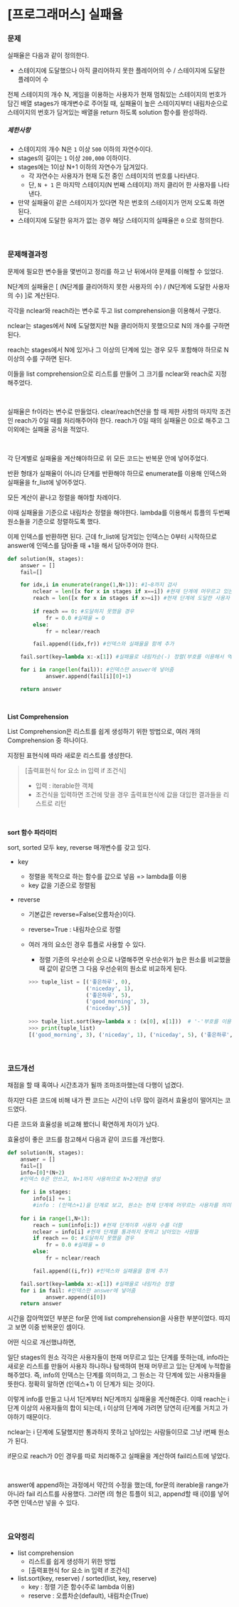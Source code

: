 # [프로그래머스] 실패율

### 문제

실패율은 다음과 같이 정의한다.

- 스테이지에 도달했으나 아직 클리어하지 못한 플레이어의 수 / 스테이지에 도달한 플레이어 수

전체 스테이지의 개수 N, 게임을 이용하는 사용자가 현재 멈춰있는 스테이지의 번호가 담긴 배열 stages가 매개변수로 주어질 때, 실패율이 높은 스테이지부터 내림차순으로 스테이지의 번호가 담겨있는 배열을 return 하도록 solution 함수를 완성하라.

##### 제한사항

- 스테이지의 개수 N은 `1` 이상 `500` 이하의 자연수이다.
- stages의 길이는 `1` 이상 `200,000` 이하이다.
- stages에는 1이상 N+1 이하의 자연수가 담겨있다.
  - 각 자연수는 사용자가 현재 도전 중인 스테이지의 번호를 나타낸다.
  - 단, `N + 1` 은 마지막 스테이지(N 번째 스테이지) 까지 클리어 한 사용자를 나타낸다.
- 만약 실패율이 같은 스테이지가 있다면 작은 번호의 스테이지가 먼저 오도록 하면 된다.
- 스테이지에 도달한 유저가 없는 경우 해당 스테이지의 실패율은 `0` 으로 정의한다.

</br>

### 문제해결과정

문제에 필요한 변수들을 몇번이고 정리를 하고 난 뒤에서야 문제를 이해할 수 있었다.

N단계의 실패율은 [ (N단계를 클리어하지 못한 사용자의 수) / (N단계에 도달한 사용자의 수) ]로 계산된다.

각각을 nclear와 reach라는 변수로 두고 list comprehension을 이용해서 구했다.

nclear는 stages에서 N에 도달했지만 N을 클리어하지 못했으므로 N의 개수를 구하면 된다.

reach는 stages에서 N에 있거나 그 이상의 단계에 있는 경우 모두 포함해야 하므로 N이상의 수를 구하면 된다.

이들을 list comprehension으로 리스트를 만들어 그 크기를 nclear와 reach로 지정해주었다.

</br>

실패율은 fr이라는 변수로 만들었다. clear/reach연산을 할 때 제한 사항의 마지막 조건인 reach가 0일 때를 처리해주어야 한다. reach가 0일 때의 실패율은 0으로 해주고 그 이외에는 실패율 공식을 적었다. 

</br>

각 단계별로 실패율을 계산해야하므로 위 모든 코드는 반복문 안에 넣어주었다. 

반환 형태가 실패율이 아니라 단계를 반환해야 하므로 enumerate를 이용해 인덱스와 실패율을 fr_list에 넣어주었다.

모든 계산이 끝나고 정렬을 해야할 차례이다.

이때 실패율을 기준으로 내림차순 정렬을 해야한다. lambda를 이용해서 튜플의 두번째 원소들을 기준으로 정렬하도록 했다.

이제 인덱스를 반환하면 된다. 근데 fr_list에 담겨있는 인덱스는 0부터 시작하므로 answer에 인덱스를 담아줄 때 +1을 해서 담아주어야 한다.

```python
def solution(N, stages):
    answer = []
    fail=[]

    for idx,i in enumerate(range(1,N+1)): #1~8까지 검사
        nclear = len([x for x in stages if x==i]) #현재 단계에 머무르고 있는 사용자(클리어X)
        reach = len([x for x in stages if x>=i]) #현재 단계에 도달한 사용자
        
        if reach == 0: #도달하지 못했을 경우
            fr = 0.0 #실패율 = 0
        else:
            fr = nclear/reach

        fail.append((idx,fr)) #인덱스와 실패율을 함께 추가

    fail.sort(key=lambda x:-x[1]) #실패율로 내림차순(-) 정렬(부호를 이용해서 역순으로 정렬)

    for i in range(len(fail)): #인덱스만 answer에 넣어줌
            answer.append(fail[i][0]+1)

    return answer
```

</br>

**List Comprehension**

List Comprehension은 리스트를 쉽게 생성하기 위한 방법으로, 여러 개의 Comprehension 중 하나이다. 

지정된 표현식에 따라 새로운 리스트를 생성한다. 

> [출력표현식 for 요소 in 입력 if 조건식]
>
> * 입력 : iterable한 객체
> * 조건식을 입력하면 조건에 맞을 경우 출력표현식에 값을 대입한 결과들을 리스트로 리턴

</br>

**sort 함수 파라미터**

sort, sorted 모두 key, reverse 매개변수를 갖고 있다.

* key

  * 정렬을 목적으로 하는 함수를 값으로 넣음 => lambda를 이용
  * key 값을 기준으로 정렬됨

* reverse 

  * 기본값은 reverse=False(오름차순)이다.

  * reverse=True : 내림차순으로 정렬

  * 여러 개의 요소인 경우 튜플로 사용할 수 있다. 

    *  정렬 기준의 우선순위 순으로 나열해주면 우선순위가 높은 원소를 비교했을 때 값이 같으면 그 다음 우선순위의 원소로 비교하게 된다.

    ```python
    >>> tuple_list = [('좋은하루', 0),
        	          ('niceday', 1), 
        	          ('좋은하루', 5), 
        	          ('good_morning', 3), 
        	          ('niceday',5)]
                      
    >>> tuple_list.sort(key=lambda x : (x[0], x[1]))  # '-'부호를 이용해서 역순으로 가능
    >>> print(tuple_list)
    [('good_morning', 3), ('niceday', 1), ('niceday', 5), ('좋은하루', 0), ('좋은하루', 5)]
    ```

</br>

### 코드개선

채점을 할 때 혹여나 시간초과가 될까 조마조마했는데 다행이 넘겼다.

하지만 다른 코드에 비해 내가 짠 코드는 시간이 너무 많이 걸려서 효율성이 떨어지는 코드였다. 

다른 코드와 효율성을 비교해 봤더니 확연하게 차이가 났다.

효율성이 좋은 코드를 참고해서 다음과 같이 코드를 개선했다.

```python
def solution(N, stages):
    answer = []
    fail=[] 
    info=[0]*(N+2)
    #인덱스 0은 안쓰고, N+1까지 사용하므로 N+2개만큼 생성

    for i in stages:
        info[i] += 1
        #info : (인덱스+1)을 단계로 보고, 원소는 현재 단계에 머무르는 사용자를 의미
    
    for i in range(1,N+1):
        reach = sum(info[i:]) #현재 단계이후 사용자 수를 더함
        nclear = info[i] #현재 단계를 통과하지 못하고 남아있는 사람들
        if reach == 0: #도달하지 못했을 경우
            fr = 0.0 #실패율 = 0
        else:
            fr = nclear/reach

        fail.append((i,fr)) #인덱스와 실패율을 함께 추가

    fail.sort(key=lambda x:-x[1]) #실패율로 내림차순 정렬
    for i in fail: #인덱스만 answer에 넣어줌
            answer.append(i[0])
    return answer
```

시간을 잡아먹었던 부분은 for문 안에 list comprehension을 사용한 부분이었다. 따지고 보면 이중 반복문인 셈이다.

어떤 식으로 개선했냐하면,

일단 stages의 원소 각각은 사용자들이 현재 머무르고 있는 단계를 뜻하는데, info라는 새로운 리스트를 만들어 사용자 하나하나 탐색하여 현재 머무르고 있는 단계에 누적합을 해주었다. 즉, info의 인덱스는 단계를 의미하고, 그 원소는 각 단계에 있는 사용자들을 뜻한다. 정확히 말하면 (인덱스+1) 이 단계가 되는 것이다.

이렇게 info를 만들고 나서 1단계부터 N단계까지 실패율을 계산해준다. 이때 reach는 i 단계 이상의 사용자들의 합이 되는데, i 이상의 단계에 가려면 당연히 i단계를 거치고 가야하기 때문이다.

nclear는 i 단계에 도달했지만 통과하지 못하고 남아있는 사람들이므로 그냥 i번째 원소가 된다. 

if문으로 reach가 0인 경우를 따로 처리해주고 실패율을 계산하여 fail리스트에 넣었다.

</br>

answer에 append하는 과정에서 약간의 수정을 했는데, for문의 iterable을 range가 아니라 fail 리스트를 사용했다. 그러면 i의 형은 튜플이 되고, append할 때 i[0]를 넣어주면 인덱스만 넣을 수 있다.

</br>

### 요약정리

* list comprehension
  * 리스트를 쉽게 생성하기 위한 방법
  * [출력표현식 for 요소 in 입력 if 조건식]
* list.sort(key, reserve) / sorted(list, key, reserve)
  * key : 정렬 기준 함수(주로 lambda 이용)
  * reserve : 오름차순(default), 내림차순(True)

